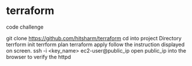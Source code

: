 # terraform
code challenge

git clone https://github.com/hitsharm/terraform
cd into project Directory
terrform init
terrform plan
terraform apply
follow the instruction displayed on screen.
ssh -i <key_name> ec2-user@public_ip 
open public_ip into the browser to verify the httpd
